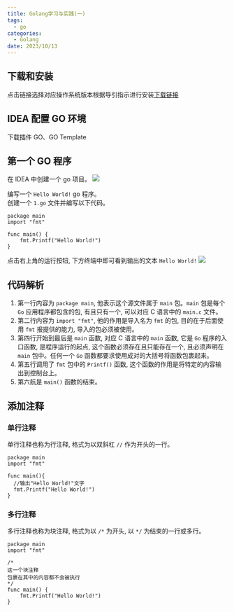 ```yaml
---
title: Golang学习与实践(一)
tags:
  - go
categories:
  - Golang
date: 2023/10/13
---
```


## 下载和安装

点击链接选择对应操作系统版本根据导引指示进行安装[下载链接](https://golang.google.cn/dl/)

## IDEA 配置 GO 环境

下载插件 GO、GO Template

## 第一个 GO 程序

在 IDEA 中创建一个 go 项目。
![](/go/1.png)

编写一个 `Hello World!` go 程序。  
创建一个 `1.go` 文件并编写以下代码。

```
package main
import "fmt"

func main() {
	fmt.Printf("Hello World!")
}
```

点击右上角的运行按钮, 下方终端中即可看到输出的文本 `Hello World!`
![](/go/2.png)

## 代码解析

1. 第一行内容为 `package main`, 他表示这个源文件属于 `main` 包。`main` 包是每个 `Go` 应用程序都包含的包, 有且只有一个, 可以对应 C 语言中的 `main.c` 文件。
2. 第二行内容为 `import "fmt"`, 他的作用是导入名为 `fmt` 的包, 目的在于后面使用 `fmt` 报提供的能力, 导入的包必须被使用。
3. 第四行开始到最后是 `main` 函数, 对应 C 语言中的 `main` 函数, 它是 `Go` 程序的入口函数, 是程序运行的起点, 这个函数必须存在且只能存在一个, 且必须声明在 `main` 包中。任何一个 `Go` 函数都要求使用成对的大括号将函数包裹起来。
4. 第五行调用了 `fmt` 包中的 `Printf()` 函数, 这个函数的作用是将特定的内容输出到控制台上。
5. 第六航是 `main()` 函数的结束。

## 添加注释

### 单行注释
单行注释也称为行注释, 格式为以双斜杠 `//` 作为开头的一行。
```
package main
import "fmt"

func main(){
  //输出"Hello World!"文字
  fmt.Printf("Hello World!")
}
```

### 多行注释
多行注释也称为块注释, 格式为以 `/*` 为开头, 以 `*/` 为结束的一行或多行。
```
package main
import "fmt"

/*
这一个块注释
包裹在其中的内容都不会被执行
*/
func main() {
	fmt.Printf("Hello World!")
}
```
